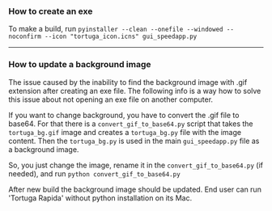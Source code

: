 
### How to create an exe
To make a build, run
```pyinstaller --clean --onefile --windowed --noconfirm --icon "tortuga_icon.icns" gui_speedapp.py``` 

***
### How to update a background image 
The issue caused by the inability to find the background image with .gif extension after creating an exe file.
The following info is a way how to solve this issue about not opening an exe file on another computer.

If you want to change background, you have to convert the .gif file to base64.
For that there is a `convert_gif_to_base64.py` script that takes the `tortuga_bg.gif` image and
creates a `tortuga_bg.py` file with the image content. 
Then the `tortuga_bg.py` is used in the main `gui_speedapp.py` file as a background image.

So, you just change the image, rename it in the `convert_gif_to_base64.py` (if needed), and run
```python convert_gif_to_base64.py```

After new build the background image should be updated.
End user can run 'Tortuga Rapida' without python installation on its Mac. 

